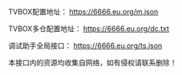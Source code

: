 TVBOX配置地址：
https://6666.eu.org/m.json

TVBOX多仓配置地址：
https://6666.eu.org/dc.txt

调试助手全局接口：
https://6666.eu.org/ts.json

本接口内的资源均收集自网络，如有侵权请联系删除！
